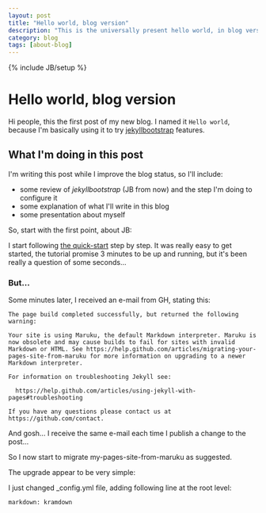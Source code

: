 ```yaml
---
layout: post
title: "Hello world, blog version"
description: "This is the universally present hello world, in blog version"
category: blog
tags: [about-blog]
---
```

{% include JB/setup %}

# Hello world, blog version

Hi people, this the first post of my new blog.
I named it `Hello world`, because I'm basically using it to 
try [jekyllbootstrap](http://jekyllbootstrap.com/) features.

## What I'm doing in this post

I'm writing this post while I improve the blog status, so I'll include:

* some review of _jekyllbootstrap_ (JB from now) and the step I'm doing to configure it
* some explanation of what I'll write in this blog
* some presentation about myself

So, start with the first point, about JB:

I start following [the quick-start](http://jekyllbootstrap.com/usage/jekyll-quick-start.html) step by step.
It was really easy to get started, the tutorial promise 3 minutes to be up and running, but it's been
really a question of some seconds...

### But...

Some minutes later, I received an e-mail from GH, stating this:

    The page build completed successfully, but returned the following warning:

    Your site is using Maruku, the default Markdown interpreter. Maruku is now obsolete and may cause builds to fail for sites with invalid Markdown or HTML. See https://help.github.com/articles/migrating-your-pages-site-from-maruku for more information on upgrading to a newer Markdown interpreter. 

    For information on troubleshooting Jekyll see:

      https://help.github.com/articles/using-jekyll-with-pages#troubleshooting

    If you have any questions please contact us at https://github.com/contact.

And gosh... I receive the same e-mail each time I publish a change to the post...

So I now start to migrate my-pages-site-from-maruku as suggested.

The upgrade appear to be very simple: 

I just changed _config.yml file, adding following line at the root level:

```
markdown: kramdown
```


